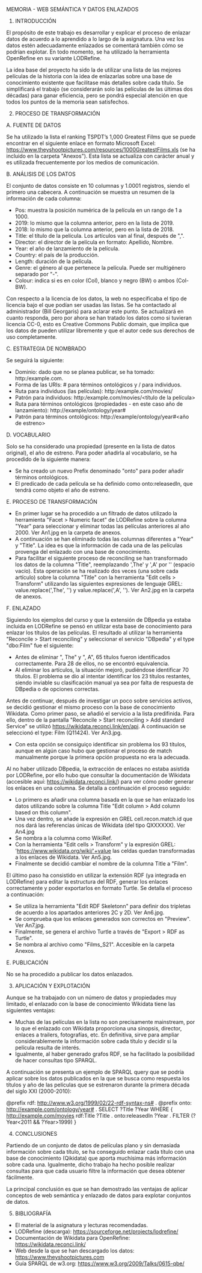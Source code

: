 MEMORIA - WEB SEMÁNTICA Y DATOS ENLAZADOS

1. INTRODUCCIÓN

El propósito de este trabajo es desarrollar y explicar el proceso de enlazar datos de acuerdo a lo aprendido a lo largo de la asignatura. Una vez los datos estén adecuadamente 
enlazados se comentará también cómo se podrían explotar. En todo momento, se ha utilizado la herramienta OpenRefine en su variante LODRefine.

La idea base del proyecto ha sido la de utilizar una lista de las mejores películas de la historia con la idea de enlazarlas sobre una base de conocimiento existente que 
facilitase más detalles sobre cada título. Se simplificará el trabajo (se considerarán solo las películas de las últimas dos décadas) para ganar eficiencia, pero se pondrá especial atención en que todos los puntos de la memoria sean satisfechos.

2. PROCESO DE TRANSFORMACIÓN

A. FUENTE DE DATOS

Se ha utilizado la lista el ranking TSPDT’s 1,000 Greatest Films que se puede encontrar en el siguiente enlace en formato Microsoft Excel: https://www.theyshootpictures.com/resources/1000GreatestFilms.xls (se ha incluido en la carpeta "Anexos"). Esta lista se actualiza con carácter anual y es utilizada frecuentemente por los medios de comunicación.

B. ANÁLISIS DE LOS DATOS

El conjunto de datos consiste en 10 columnas y 1.0001 registros, siendo el primero una cabecera. A continuación se muestra un resumen de la información de cada columna:
- Pos: muestra la posición numérica de la película en un rango de 1 a 1000. 
- 2019: lo mismo que la columna anterior, pero en la lista de 2019.
- 2018: lo mismo que la columna anterior, pero en la lista de 2018.
- Title: el título de la película. Los artículos van al final, después de ",".
- Director: el director de la película en formato: Apellido, Nombre.
- Year: el año de lanzamiento de la película.
- Country: el país de la producción.
- Length: duración de la película.
- Genre: el género al que pertenece la película. Puede ser multigénero separado por "-".
- Colour: indica si es en color (Col), blanco y negro (BW) o ambos (Col-BW).

Con respecto a la licencia de los datos, la web no especificaba el tipo de licencia bajo el que podían ser usadas las listas. Se ha contactado al administrador (Bill Georgaris) para aclarar este punto. Se actualizará en cuanto responda, pero por ahora se han tratado los datos como si tuvieran licencia CC-0, esto es Creative Commons Public domain, que implica que los datos de pueden utilizar libremente y que el autor cede sus derechos de uso completamente.

C. ESTRATEGIA DE NOMBRADO

Se seguirá la siguiente:
- Dominio: dado que no se planea publicar, se ha tomado: http:/example.com.
- Forma de las URIs: # para términos ontológicos y / para individuos.
- Ruta para individuos (las películas): http:/example.com/movies/
- Patrón para individuos: http:/example.com/movies/<título de la película>
- Ruta para términos ontológicos (propiedades - en este caso año de lanzamiento): http://example/ontology/year#
- Patrón para términos ontológicos: http://example/ontology/year#<año de estreno>

D. VOCABULARIO

Solo se ha considerado una propiedad (presente en la lista de datos original), el año de estreno. Para poder añadirla al vocabulario, se ha procedido de la siguiente manera:
- Se ha creado un nuevo Prefix denominado "onto" para poder añadir términos ontológicos.
- El predicado de cada película se ha definido como onto:releasedIn, que tendrá como objeto el año de estreno.

E. PROCESO DE TRANSFORMACIÓN

- En primer lugar se ha procedido a un filtrado de datos utilizado la herramienta "Facet > Numeric facet" de LODRefine sobre la columna "Year" para seleccionar y eliminar todas las películas anteriores al año 2000. Ver An1.jpg en la carpeta de anexos.
- A continuación se han eliminado todas las columnas diferentes a "Year" y "Title". La idea es que la información de cada una de las películas provenga del enlazado con una base de conocimiento. 
- Para facilitar el siguiente proceso de reconciling se han transformado los datos de la columna "Title", reemplazando ',The' y ',A' por '' (espacio vacío). Esta operación se ha realizado dos veces (una sobre cada artículo) sobre la columna "Title" con la herramienta "Edit cells > Transform" utilizando las siguientes expresiones de lenguaje GREL: value.replace(',The', '') y value.replace(',A', ''). Ver An2.jpg en la carpeta de anexos.

F. ENLAZADO

Siguiendo los ejemplos del curso y que la extensión de DBpedia ya estaba incluida en LODRefine se pensó en utilizar esta base de conocimiento para enlazar los títulos de las películas. El resultado al utilizar la herramienta "Reconcile > Start reconciling" y seleccionar el servicio "DBpedia" y el type "dbo:Film" fue el siguiente:
- Antes de eliminar ", The" y ", A", 65 títulos fueron identificados correctamente. Para 28 de ellos, no se encontró equivalencia.
- Al eliminar los artículos, la situación mejoró, pudiéndose identificar 70 títulos. El problema se dio al intentar identificar los 23 títulos restantes, siendo inviable su clasificación manual ya sea por falta de respuesta de DBpedia o de opciones correctas.

Antes de continuar, después de investigar un poco sobre servicios activos, se decidió gestionar el mismo proceso con la base de conocimiento Wikidata. Como primer paso, se añadió el servicio a la lista predifinida. Para ello, dentro de la pantalla "Reconcile > Start reconciling > Add standard Service" se utilizó https://wikidata.reconci.link/en/api. A continuación se seleccionó el type: Film (Q11424). Ver An3.jpg.
- Con esta opción se consiguiço identificar sin problema los 93 títulos, aunque en algún caso hubo que gestionar el proceso de match manualmente porque la primera opción propuesta no era la adecuada.

Al no haber utilizado DBpedia, la extracción de enlaces no estaba asistida por LODRefine, por ello hubo que consultar la documentación de Wikidata (accesible aquí: https://wikidata.reconci.link/) para ver cómo poder generar los enlaces en una columna. Se detalla a continuación el proceso seguido:
- Lo primero es añadir una columna basada en la que se han enlazado los datos utilizando sobre la columna Title "Edit column > Add column based on this column".
- Una vez dentro, se añade la expresión en GREL cell.recon.match.id que nos dará las referencias únicas de Wikidata (del tipo QXXXXXX). Ver An4.jpg
- Se nombra a la columna como WikiRef.
- Con la herramienta "Edit cells > Transform" y la expresión GREL: 'https://www.wikidata.org/wiki/'+value las celdas quedan transformadas a los enlaces de Wikidata. Ver An5.jpg.
- Finalmente se decidió cambiar el nombre de la columna Title a "Film".

El último paso ha consistido en utilizar la extensión RDF (ya integrada en LODRefine) para editar la estructura del RDF, generar los enlaces correctamente y poder exportarlos en formato Turtle. Se detalla el proceso a continuación:
- Se utiliza la herramienta "Edit RDF Skeletonn" para definir dos tripletas de acuerdo a los apartados anteriores 2C y 2D. Ver An6.jpg.
- Se comprueba que los enlaces generados son correctos en "Preview". Ver An7.jpg.
- Finalmente, se genera el archivo Turtle a través de "Export > RDF as Turtle".
- Se nombra al archivo como "Films_S21". Accesible en la carpeta Anexos.

E. PUBLICACIÓN

No se ha procedido a publicar los datos enlazados.

3. APLICACIÓN Y EXPLOTACIÓN

Aunque se ha trabajado con un número de datos y propiedades muy limitado, el enlazado con la base de conocimiento Wikidata tiene las siguientes ventajas:
- Muchas de las películas en la lista no son precisamente mainstream, por lo que el enlazado con Wikidata proporciona una sinopsis, director, enlaces a trailers, fotografías, etc. En definitiva, sirve para ampliar considerablemente la información sobre cada título y decidir si la película resulta de interés.
- Igualmente, al haber generado grafos RDF, se ha facilitado la posibilidad de hacer consultas tipo SPARQL.

A continuación se presenta un ejemplo de SPARQL query que se podría aplicar sobre los datos publicados en la que se busca como respuesta los títulos y año de las películas que se estrenaron durante la primera década del siglo XXI (2000-2010):

@prefix rdf: <http://www.w3.org/1999/02/22-rdf-syntax-ns#> .
@prefix onto: <http://example.com/ontology/year#> .
SELECT  ?Title ?Year
WHERE   { 
<http://example.com/movies> rdf:Title ?Title .
onto:releasedIn ?Year .
FILTER (?Year<2011 && ?Year>1999)
}

4. CONCLUSIONES

Partiendo de un conjunto de datos de películas plano y sin demasiada información sobre cada título, se ha conseguido enlazar cada título con una base de conocimiento (Qikidata) que aporta muchísima más información sobre cada una. Igualmente, dicho trabajo ha hecho posible realizar consultas para que cada usuario filtre la información que desea obtener fácilmente.

La principal conclusión es que se han demostrado las ventajas de aplicar conceptos de web semántica y enlazado de datos para explotar conjuntos de datos.

5. BIBLIOGRAFÍA

- El material de la asignatura y lecturas recomendadas.
- LODRefine (descarga): https://sourceforge.net/projects/lodrefine/
- Documentación de Wikidata para OpenRefine: https://wikidata.reconci.link/
- Web desde la que se han descargado los datos: https://www.theyshootpictures.com
- Guía SPARQL de w3.org: https://www.w3.org/2009/Talks/0615-qbe/





